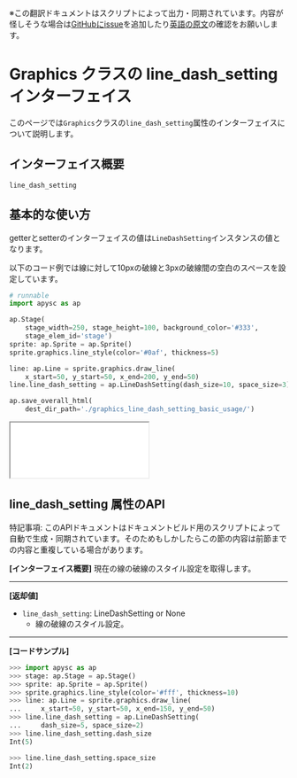 <span class="inconspicuous-txt">※この翻訳ドキュメントはスクリプトによって出力・同期されています。内容が怪しそうな場合は<a href="https://github.com/simon-ritchie/apysc/issues" target="_blank">GitHubにissue</a>を追加したり[英語の原文](https://simon-ritchie.github.io/apysc/en/graphics_line_dash_setting.html)の確認をお願いします。</span>

# Graphics クラスの line_dash_setting インターフェイス

このページでは`Graphics`クラスの`line_dash_setting`属性のインターフェイスについて説明します。

## インターフェイス概要

`line_dash_setting`

## 基本的な使い方

getterとsetterのインターフェイスの値は`LineDashSetting`インスタンスの値となります。

以下のコード例では線に対して10pxの破線と3pxの破線間の空白のスペースを設定しています。

```py
# runnable
import apysc as ap

ap.Stage(
    stage_width=250, stage_height=100, background_color='#333',
    stage_elem_id='stage')
sprite: ap.Sprite = ap.Sprite()
sprite.graphics.line_style(color='#0af', thickness=5)

line: ap.Line = sprite.graphics.draw_line(
    x_start=50, y_start=50, x_end=200, y_end=50)
line.line_dash_setting = ap.LineDashSetting(dash_size=10, space_size=3)

ap.save_overall_html(
    dest_dir_path='./graphics_line_dash_setting_basic_usage/')
```

<iframe src="static/graphics_line_dash_setting_basic_usage/index.html" width="250" height="100"></iframe>

## line_dash_setting 属性のAPI

<span class="inconspicuous-txt">特記事項: このAPIドキュメントはドキュメントビルド用のスクリプトによって自動で生成・同期されています。そのためもしかしたらこの節の内容は前節までの内容と重複している場合があります。</span>

**[インターフェイス概要]** 現在の線の破線のスタイル設定を取得します。<hr>

**[返却値]**

- `line_dash_setting`: LineDashSetting or None
  - 線の破線のスタイル設定。

<hr>

**[コードサンプル]**

```py
>>> import apysc as ap
>>> stage: ap.Stage = ap.Stage()
>>> sprite: ap.Sprite = ap.Sprite()
>>> sprite.graphics.line_style(color='#fff', thickness=10)
>>> line: ap.Line = sprite.graphics.draw_line(
...     x_start=50, y_start=50, x_end=150, y_end=50)
>>> line.line_dash_setting = ap.LineDashSetting(
...     dash_size=5, space_size=2)
>>> line.line_dash_setting.dash_size
Int(5)

>>> line.line_dash_setting.space_size
Int(2)
```